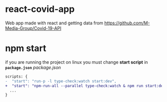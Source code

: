 # react-covid-app

Web app made with react and getting data from https://github.com/M-Media-Group/Covid-19-API

# npm start

if you are running the project on linux you must change **start script** in **`package.json`**
_package.json_

```diff
scripts: {
-  "start": "run-p -l type-check:watch start:dev",
+  "start": "npm-run-all --parallel type-check:watch & npm run start:dev",
  ...
}
```
